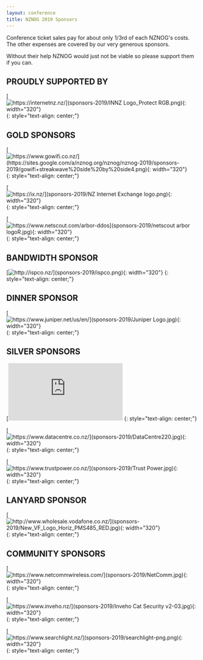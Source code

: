 ```yaml
---
layout: conference
title: NZNOG 2019 Sponsors
---
```

Conference ticket sales pay for about only 1/3rd of each NZNOG's costs. The other expenses are covered by our very generous sponsors.

Without their help NZNOG would just not be viable so please support them if you can.

## PROUDLY SUPPORTED BY
[![https://internetnz.nz/](sponsors-2019/INNZ Logo_Protect RGB.png){: width="320"}](https://internetnz.nz/)
{: style="text-align: center;"}

## GOLD SPONSORS
[![https://www.gowifi.co.nz/](https://sites.google.com/a/nznog.org/nznog/nznog-2019/sponsors-2019/gowifi+streakwave%20side%20by%20side4.png){: width="320"}](https://www.gowifi.co.nz/)
{: style="text-align: center;"}

[![https://ix.nz/](sponsors-2019/NZ Internet Exchange logo.png){: width="320"}](https://ix.nz/)
{: style="text-align: center;"}

[![https://www.netscout.com/arbor-ddos](sponsors-2019/netscout arbor logoR.jpg){: width="320"}](https://www.netscout.com/arbor-ddos)
{: style="text-align: center;"}


## BANDWIDTH SPONSOR
[![http://ispco.nz/](sponsors-2019/ispco.png){: width="320"}](http://ispco.nz/)
{: style="text-align: center;"}


## DINNER SPONSOR
[![https://www.juniper.net/us/en/](sponsors-2019/Juniper Logo.jpg){: width="320"}](https://www.juniper.net/us/en/)
{: style="text-align: center;"}


## SILVER SPONSORS
[![http://www.2talk.co.nz/index.html](sponsors-2019/2talk_logo_17.png){: width="320"}](http://www.2talk.co.nz/index.html)
{: style="text-align: center;"}

[![https://www.datacentre.co.nz/](sponsors-2019/DataCentre220.jpg){: width="320"}](https://www.datacentre.co.nz/)
{: style="text-align: center;"}

[![https://www.trustpower.co.nz/](sponsors-2019/Trust Power.jpg){: width="320"}](https://www.trustpower.co.nz/)
{: style="text-align: center;"}


## LANYARD SPONSOR
[![http://www.wholesale.vodafone.co.nz/](sponsors-2019/New_VF_Logo_Horiz_PMS485_RED.jpg){: width="320"}](http://www.wholesale.vodafone.co.nz/)
{: style="text-align: center;"}


## COMMUNITY SPONSORS
[![https://www.netcommwireless.com/](sponsors-2019/NetComm.jpg){: width="320"}](https://www.netcommwireless.com/)
{: style="text-align: center;"}

[![https://www.inveho.nz/](sponsors-2019/Inveho Cat Security v2-03.jpg){: width="320"}](https://www.inveho.nz/)
{: style="text-align: center;"}

[![https://www.searchlight.nz/](sponsors-2019/searchlight-png.png){: width="320"}](https://www.searchlight.nz/)
{: style="text-align: center;"}
